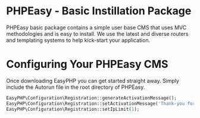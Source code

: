 # PHPEasy - Basic Instillation Package
PHPEasy basic package contains a simple user base CMS that uses MVC methodologies and is easy to install. We use the latest and diverse routers and templating systems to help kick-start your application.

# Configuring Your PHPEasy CMS
Once downloading EasyPHP you can get started straight away. Simply include the Autorun file in the root directory of PHPEasy.

```php
EasyPHP\Configuration\Registration::generateActivationMessage();
EasyPHP\Configuration\Registration::setActivationMessage('Thank-you for Registering with our Application!\n\nYou can activate your account by following this link: <a href='yourdomain/{activation_link}'>Add styling!</a>\n\nThis supports full HTML');
EasyPHP\Configuration\Registration::setIpLimit(1);
```
